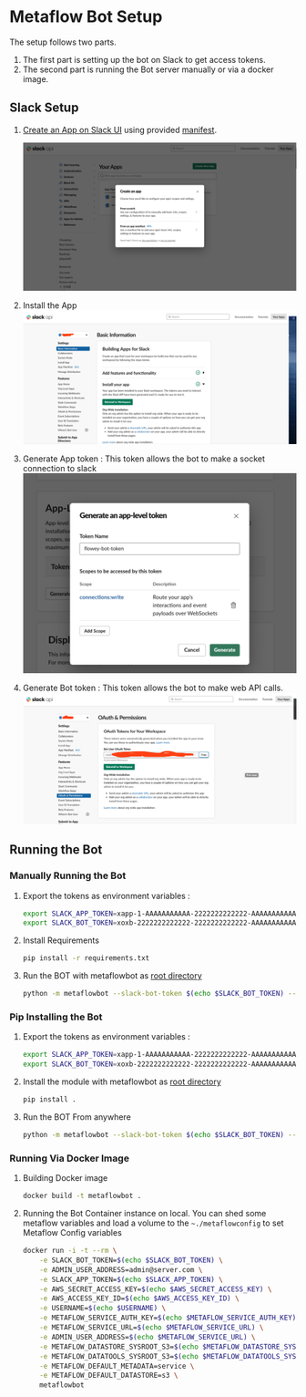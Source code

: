 # Metaflow Bot Setup

The setup follows two parts.
1. The first part is setting up the bot on Slack to get access tokens.
2. The second part is running the Bot server manually or via a docker image.
## Slack Setup

1. [Create an App on Slack UI](https://api.slack.com/apps) using provided [manifest](../manifest.yml).

    ![](images/slacksetup.png)

2. Install the App
    ![](images/app_install.png)

3. Generate App token : This token allows the bot to make a socket connection to slack
    ![](images/app-token.png)

4. Generate Bot token : This token allows the bot to make web API calls.
    ![](images/bot-token.png)

## Running the Bot

### Manually Running the Bot

1. Export the tokens as environment variables :
    ```sh
    export SLACK_APP_TOKEN=xapp-1-AAAAAAAAAAA-2222222222222-AAAAAAAAAAAAAAAAAAAAAAAAAAAAAAAAAAAAAAAAAAAAAAAAAAAAAAAAAAAAAAAA
    export SLACK_BOT_TOKEN=xoxb-2222222222222-2222222222222-AAAAAAAAAAAAAAAAAAAAAAAA
    ```
2. Install Requirements
    ```sh
    pip install -r requirements.txt
    ```

3. Run the BOT with metaflowbot as [root directory](../)
    ```sh
    python -m metaflowbot --slack-bot-token $(echo $SLACK_BOT_TOKEN) --slack-app-token $(echo $SLACK_APP_TOKEN) server --admin me@server.com --new-admin-thread
    ```

### Pip Installing the Bot

1. Export the tokens as environment variables :

    ```sh
    export SLACK_APP_TOKEN=xapp-1-AAAAAAAAAAA-2222222222222-AAAAAAAAAAAAAAAAAAAAAAAAAAAAAAAAAAAAAAAAAAAAAAAAAAAAAAAAAAAAAAAA
    export SLACK_BOT_TOKEN=xoxb-2222222222222-2222222222222-AAAAAAAAAAAAAAAAAAAAAAAA
    ```

2. Install the module with metaflowbot as [root directory](../)

    ```sh
    pip install .
    ```

3. Run the BOT From anywhere

    ```sh
    python -m metaflowbot --slack-bot-token $(echo $SLACK_BOT_TOKEN) --slack-app-token $(echo $SLACK_APP_TOKEN) server --admin me@server.com --new-admin-thread
    ```

### Running Via Docker Image

1. Building Docker image

    ```sh
    docker build -t metaflowbot .
    ```

2. Running the Bot Container instance on local. You can shed some metaflow variables and load a volume to the `~./metaflowconfig` to set Metaflow Config variables

    ```sh
    docker run -i -t --rm \
        -e SLACK_BOT_TOKEN=$(echo $SLACK_BOT_TOKEN) \
        -e ADMIN_USER_ADDRESS=admin@server.com \
        -e SLACK_APP_TOKEN=$(echo $SLACK_APP_TOKEN) \
        -e AWS_SECRET_ACCESS_KEY=$(echo $AWS_SECRET_ACCESS_KEY) \
        -e AWS_ACCESS_KEY_ID=$(echo $AWS_ACCESS_KEY_ID) \
        -e USERNAME=$(echo $USERNAME) \
        -e METAFLOW_SERVICE_AUTH_KEY=$(echo $METAFLOW_SERVICE_AUTH_KEY) \
        -e METAFLOW_SERVICE_URL=$(echo $METAFLOW_SERVICE_URL) \
        -e ADMIN_USER_ADDRESS=$(echo $METAFLOW_SERVICE_URL) \
        -e METAFLOW_DATASTORE_SYSROOT_S3=$(echo $METAFLOW_DATASTORE_SYSROOT_S3) \
        -e METAFLOW_DATATOOLS_SYSROOT_S3=$(echo $METAFLOW_DATATOOLS_SYSROOT_S3) \
        -e METAFLOW_DEFAULT_METADATA=service \
        -e METAFLOW_DEFAULT_DATASTORE=s3 \
        metaflowbot
    ```
